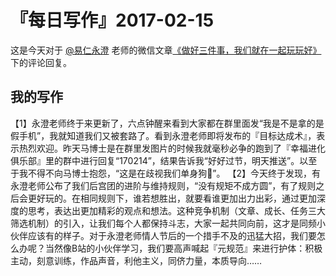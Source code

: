 # 『每日写作』2017-02-15

这是今天对于 [@易仁永澄](http://weibo.com/u/1640237087)  老师的微信文章[《做好三件事，我们就在一起玩玩好》](http://mp.weixin.qq.com/s/q1Fdyi8zFeSoaTNCFuVywg)下的评论回复。

## 我的写作

【1】永澄老师终于来更新了，六点钟醒来看到大家都在群里面发“我是不是拿的是假手机”，我就知道我们又被套路了。看到永澄老师即将发布的『目标达成术』，表示热烈欢迎。昨天马博士是在群里发图片的时候我就毫秒必争的跑到了『幸福进化俱乐部』里的群中进行回复“170214”，结果告诉我“好好过节，明天推送”。以至于我不得不向马博士抱怨，“这是在歧视我们单身狗🐶”。
【2】今天终于发现，有永澄老师公布了我们后宫团的进阶与维持规则，“没有规矩不成方圆”，有了规则之后会更好玩的。在相同规则下，谁若想胜出，就要看谁更加出力出彩，通过更加深度的思考，表达出更加精彩的观点和想法。这种竞争机制（文章、成长、任务三大筛选机制）的引入，让我们每个人都保持斗志，大家一起共同向前，这才是同频小伙伴应该有的样子。对于永澄老师情人节后的一个措手不及的迅猛大招，我们要怎么办呢？当然像B站的小伙伴学习，我们要高声喊起『元规范』来进行护体：积极主动，刻意训练，作品声音，利他主义，同侪力量，本质导向……